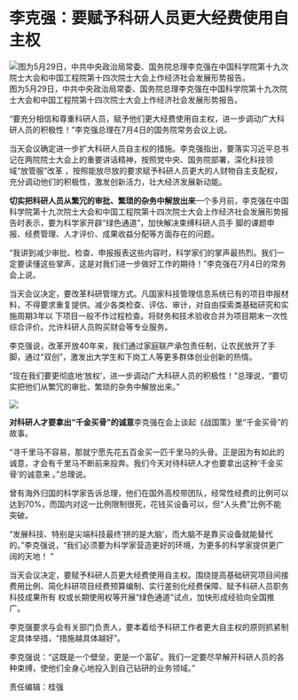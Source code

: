 # 李克强：要赋予科研人员更大经费使用自主权

![图为5月29日，中共中央政治局常委、国务院总理李克强在中国科学院第十九次院士大会和中国工程院第十四次院士大会上作经济社会发展形势报告。](http://n.sinaimg.cn/news/transform/126/w550h376/20180705/3b2e-fzrwiaz8271220.jpg)
图为5月29日，中共中央政治局常委、国务院总理李克强在中国科学院第十九次院士大会和中国工程院第十四次院士大会上作经济社会发展形势报告。

“要充分相信和尊重科研人员，赋予他们更大经费使用自主权，进一步调动广大科研人员的积极性！”李克强总理在7月4日的国务院常务会议上说。

当天会议确定进一步扩大科研人员自主权的措施。李克强指出，要落实习近平总书记在两院院士大会上的重要讲话精神，按照党中央、国务院部署，深化科技领域“放管服”改革
，按照能放尽放的要求赋予科研人员更大的人财物自主支配权，充分调动他们的积极性，激发创新活力，壮大经济发展新动能。

**切实把科研人员从繁冗的审批、繁琐的杂务中解放出来**一个多月前，李克强在中国科学院第十九次院士大会和中国工程院第十四次院士大会上作经济社会发展形势报告时表示，要为科学家开辟“绿色通道”，加快解决束缚科研人员手
脚的课题申报、经费管理、人才评价、成果收益分配等方面存在的问题。

“我讲到减少审批、检查、申报报表这些内容时，科学家们的掌声最热烈。我们一定要读懂这些掌声，这是对我们进一步做好工作的期待！”李克强在7月4日的常务会上说。

当天会议决定，要改革科研管理方式。凡国家科技管理信息系统已有的项目申报材料，不得要求重复提供。减少各类检查、评估、审计，对自由探索类基础研究和实施周期3年以
下项目一般不作过程检查。将财务和技术验收合并为项目期末一次性综合评价。允许科研人员购买财会等专业服务。

李克强说，改革开放40年来，我们通过家庭联产承包责任制，让农民放开了手脚，通过“双创”，激发出大学生和下岗工人等更多群体创业创新的热情。

“现在我们要更彻底地‘放权’，进一步调动广大科研人员的积极性！”总理说，“要切实把他们从繁冗的审批、繁琐的杂务中解放出来。”

![](http://n.sinaimg.cn/translate/200/w400h600/20180705/UtYr-hevauxk8317542.jpg)

**对科研人才要拿出“千金买骨”的诚意**李克强在会上谈起《战国策》里“千金买骨”的故事。

“寻千里马不容易，那就宁愿先花五百金买一匹千里马的头骨。正是因为有如此的诚意，才会有千里马不断前来投奔。我们今天对待科研人才也要拿出这种‘千金买骨’的诚意来
。”总理说。

曾有海外归国的科学家告诉总理，他们在国外高校带团队，经常性经费的比例可以达到70%，而国内对这一比例限制很死，花钱买设备可以，但“人头费”比例不能突破。

“发展科技、特别是尖端科技最终‘拼的是大脑’，而大脑不是靠买设备就能替代的。”李克强说，“我们必须要为科学家营造更好的环境，为更多的科学家提供更广阔的天地！
”

当天会议决定，要赋予科研人员更大经费使用自主权。围绕提高基础研究项目间接费用比例、简化科研项目经费预算编制、实行差别化经费保障、赋予科研人员职务科技成果所有
权或长期使用权等开展“绿色通道”试点，加快形成经验向全国推广。

李克强要求与会有关部门负责人，要本着给予科研工作者更大自主权的原则抓紧制定具体举措，“措施越具体越好”。

李克强说：“这既是一个壁垒，更是一个富矿。我们一定要尽早解开科研人员的各种束缚，使他们全身心地投入到自己钻研的业务领域。”

责任编辑：桂强

